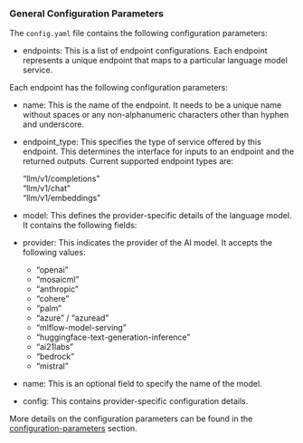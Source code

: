 ### General Configuration Parameters

The `config.yaml` file contains the following configuration parameters:

- endpoints: This is a list of endpoint configurations. Each endpoint represents a unique endpoint that maps to a particular language model service.

Each endpoint has the following configuration parameters:

- name: This is the name of the endpoint. It needs to be a unique name without spaces or any non-alphanumeric characters other than hyphen and underscore.

- endpoint_type: This specifies the type of service offered by this endpoint. This determines the interface for inputs to an endpoint and the returned outputs. Current supported endpoint types are:

  “llm/v1/completions”  
  “llm/v1/chat”  
  “llm/v1/embeddings”

- model: This defines the provider-specific details of the language model. It contains the following fields:

- provider: This indicates the provider of the AI model. It accepts the following values:

  * “openai”
  * “mosaicml”
  * “anthropic”
  * “cohere”
  * “palm”
  * “azure” / “azuread”
  * “mlflow-model-serving”
  * “huggingface-text-generation-inference”
  * “ai21labs”
  * “bedrock”
  * “mistral”

- name: This is an optional field to specify the name of the model.

- config: This contains provider-specific configuration details.


More details on the configuration parameters can be found in the [configuration-parameters](https://mlflow.org/docs/latest/llms/deployments/index.html#configuring-the-deployments-server) section.